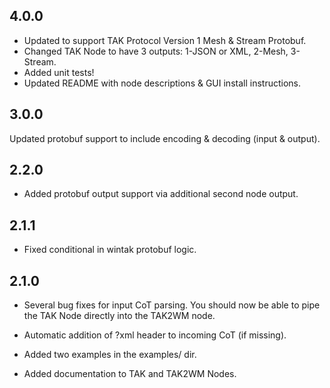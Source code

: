 ## 4.0.0
- Updated to support TAK Protocol Version 1 Mesh & Stream Protobuf.
- Changed TAK Node to have 3 outputs: 1-JSON or XML, 2-Mesh, 3-Stream.
- Added unit tests!
- Updated README with node descriptions & GUI install instructions.

## 3.0.0
Updated protobuf support to include encoding & decoding (input & output).

## 2.2.0
- Added protobuf output support via additional second node output.

## 2.1.1
- Fixed conditional in wintak protobuf logic.

## 2.1.0
- Several bug fixes for input CoT parsing. You should now be able to pipe the TAK
  Node directly into the TAK2WM node.

- Automatic addition of ?xml header to incoming CoT (if missing).

- Added two examples in the examples/ dir.

- Added documentation to TAK and TAK2WM Nodes.
